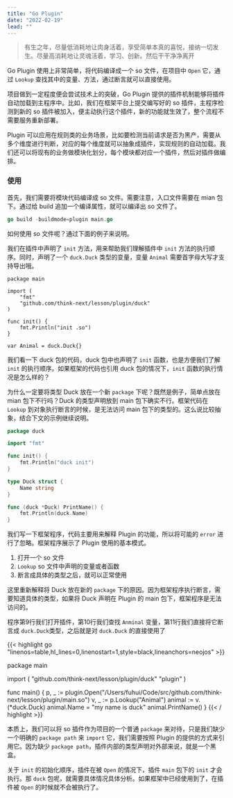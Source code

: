 ```yaml
---
title: "Go Plugin"
date: "2022-02-19"
lead: ""
---
```


> 有生之年，尽量低消耗地让肉身活着，享受简单本真的喜悦，接纳一切发生。尽量高消耗地让灵魂活着，学习、创新。然后干干净净离开

Go Plugin 使用上非常简单，将代码编译成一个 so 文件，在项目中 `Open` 它，通过 `Lookup` 查找其中的变量、方法，通过断言就可以直接使用。

项目做到一定程度便会尝试技术上的突破，Go Plugin 提供的插件机制能够将插件自动加载到主程序中。比如，我们在框架平台上提交编写好的 so 插件，主程序检测到新的 so 插件被加入，便主动执行这个插件，新的功能就生效了，整个流程不需要服务重新部署。

Plugin 可以应用在规则类的业务场景，比如要检测当前请求是否为黑产，需要从多个维度进行判断，对应的每个维度就可以抽象成插件，实现规则的自动加载。我们还可以将现有的业务做模块化划分，每个模块都对应一个插件，然后对插件做编排。

### 使用

首先，我们需要将模块代码编译成 so 文件。需要注意，入口文件需要在 mian 包下。通过给 build 追加一个编译属性，就可以编译出 so 文件了。

```go
go build -buildmode=plugin main.go
```

如何使用 so 文件呢？通过下面的例子来说明。

我们在插件中声明了 `init` 方法，用来帮助我们理解插件中 `init` 方法的执行顺序。同时，声明了一个 `duck.Duck` 类型的变量，变量 `Animal` 需要首字母大写才支持导出哦。

```golang
package main

import (
	"fmt"
	"github.com/think-next/lesson/plugin/duck"
)

func init() {
	fmt.Println("init .so")
}

var Animal = duck.Duck{}
```

我们看一下 duck 包的代码，duck 包中也声明了 `init` 函数，也是方便我们了解 `init` 的执行顺序。如果框架的代码也引用 duck 包的情况下，`init` 函数的执行情况是怎么样的？

为什么一定要将类型 Duck 放在一个新 `package` 下呢？既然是例子，简单点放在 mian 包下不行吗？Duck 的类型声明放到 main 包下确实不行。框架代码在 `Lookup` 到对象执行断言的时候，是无法访问 main 包下的类型的。这么说比较抽象，结合下文的示例继续说明。

```go
package duck

import "fmt"

func init() {
	fmt.Println("duck init")
}

type Duck struct {
	Name string
}

func (duck *Duck) PrintName() {
	fmt.Println(duck.Name)
}
```

我们写一下框架程序，代码主要用来解释 Plugin 的功能，所以将可能的 `error` 进行了忽略。框架程序展示了 Plugin 使用的基本模式。

1. 打开一个 so 文件
2. `Lookup` so 文件中声明的变量或者函数
3. 断言成具体的类型之后，就可以正常使用

这里重新解释将 Duck 放在新的 `package` 下的原因。因为框架程序执行断言，需要知道具体的类型，如果将 Duck 声明在 Plugin 的 main 包下，框架程序是无法访问的。

程序第9行我们打开插件，第10行我们查找 `Anminal` 变量，第11行我们直接将它断言成 `duck.Duck`类型，之后就是对 `duck.Duck` 的直接使用了

{{< highlight go "linenos=table,hl_lines=0,linenostart=1,style=black,lineanchors=neojos" >}}

package main

import (
	"github.com/think-next/lesson/plugin/duck"
	"plugin"
)

func main() {
	p, _ := plugin.Open("/Users/fuhui/Code/src/github.com/think-next/lesson/plugin/main.so")
	v, _ := p.Lookup("Animal")
	animal := v.(*duck.Duck)
	animal.Name = "my name is duck"
	animal.PrintName()
}
{{< / highlight >}}


本质上，我们可以将 so 插件作为项目的一个普通 `package` 来对待，只是我们缺少一个明确的 `package path` 来 `import` 它，我们需要按照 Plugin 的提供的方式来引用它。因为缺少 `package path`，插件内部的类型声明对外部来说，就是一个黑盒。

关于 `init` 的初始化顺序，插件在被 `Open` 的情况下，插件 `main` 包下的 `init` 才会执行。那 `duck` 包呢，就需要具体情况具体分析。如果框架中已经使用到了，在插件被 `Open` 的时候就不会被执行了。

